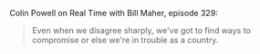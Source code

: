<!--
.. title: Colin Powell on compromise
.. slug: colin_powell
.. date: 2014-10-03 03:31:00 UTC
.. tags: values
.. category:
.. link: 
.. description: Excerpt pulled from Real Time with Bill Maher Episode 329.
.. type: text
-->
Colin Powell on Real Time with Bill Maher, episode 329:  
> Even when we disagree sharply, we've got to find ways to compromise or else we're in trouble as a country.
